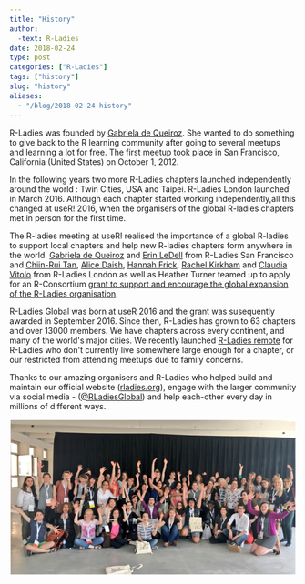 ```yaml
---
title: "History"
author:
  -text: R-Ladies
date: 2018-02-24
type: post
categories: ["R-Ladies"]
tags: ["history"]
slug: "history"
aliases:
  - "/blog/2018-02-24-history"
---
```


R-Ladies was founded by [Gabriela de Queiroz](https://rladies.org/united-states-rladies/name/gabriela-de-queiroz/). She wanted to do something to give back to the R learning community after going to several meetups and learning a lot for free. The first meetup took place in San Francisco, California (United States) on October 1, 2012. <!-- I think it would be great here to talk a bit about what an R-ladies meetup initially involved eg mentoring, training, guest speakers?  -->

In the following years two more R-Ladies chapters launched independently around the world <!--who by?-->: Twin Cities, USA and Taipei. R-Ladies London launched in March 2016. <!--I don't really understand this bit - did Gabriella initiate the other R ladies groups or did they all start organically? was it a coincidence that they were all called R-Ladies? Who set up these groups?--> Although each chapter started working independently,<!-- ~~the need for high-level coordination and support became evident at useR! 2016 where the San Francisco and London chapters met.~~ -->all this changed at useR! 2016, when the organisers of the global R-ladies chapters met in person for the first time.

The R-ladies meeting at useR! realised the importance of a global R-ladies to support local chapters and help new R-ladies chapters form anywhere in the world. [Gabriela de Queiroz](https://rladies.org/united-states-rladies/name/gabriela-de-queiroz/) and [Erin LeDell](https://rladies.org/r-speakers/name/erin-ledell/) from R-Ladies San Francisco and [Chiin-Rui Tan](https://rladies.org/r-speakers/name/chiin-rui-tan/), [Alice Daish](https://rladies.org/ladies-complete-list/name/alice-daish/), [Hannah Frick](https://rladies.org/ladies-complete-list/name/hannah-frick/), [Rachel Kirkham](https://rladies.org/ladies-complete-list/name/rachel-kirkham/) and [Claudia Vitolo](https://rladies.org/r-speakers/name/claudia-vitolo/) from R-Ladies London as well as Heather Turner teamed up to apply for an R-Consortium [grant to support and encourage the global expansion of the R-Ladies organisation](https://github.com/rladies/global/blob/master/rconsortium/FINAL%20-%20201607-%20rconsortiumproposalr-ladiesalignmentandglobalexpansion-july2016.pdf).

R-Ladies Global was born at useR 2016 and the grant was susequently awarded in September 2016. Since then, R-Ladies has grown to 63 chapters <!-- there should be a link here to a list of every chapter --> and over 13000 members. We have chapters across every continent, and many of the world's major cities. We recently launched [R-Ladies remote](https://twitter.com/RLadiesRemote) for R-Ladies who don't currently live somewhere large enough for a chapter, or our restricted from attending meetups due to family concerns.

<!-- I'd love to say something here about R-ladies impact now. ie our events serve all R users from absolute beginners to experienced users. Some of the most respected R-users in both industry and academia are involved in R-ladies eg ... Some examples of some events that we have had or more obscure places R ladies are being formed, etc?-->

Thanks to our amazing organisers and R-Ladies who helped build and maintain our official website ([rladies.org](https://rladies.org/)), engage with the larger community via social media - ([\@RLadiesGlobal](https://twitter.com/rladiesglobal?lang=en)) and help each-other every day in millions of different ways.

![R-Ladies in 2017 useR](R-Ladies.png)
